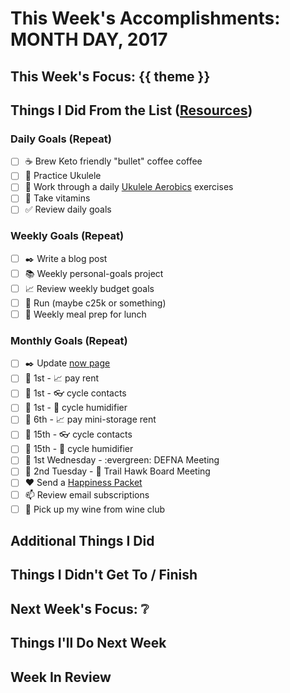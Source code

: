 # This Week's Accomplishments: **MONTH DAY**, 2017

## This Week's Focus: {{ theme }}

## Things I Did From the List ([Resources](resources.md))

### Daily Goals (Repeat)

- [ ] :coffee: Brew Keto friendly "bullet" coffee coffee
- [ ] :guitar: Practice Ukulele
- [ ] :guitar: Work through a daily [Ukulele Aerobics](https://www.amazon.com/Ukulele-Aerobics-Levels-Beginner-Advanced/dp/147681306X/?tag=webology0b-20) exercises
- [ ] :muscle: Take vitamins
- [ ] :white_check_mark: Review daily goals

### Weekly Goals (Repeat)

- [ ] :black_nib: Write a blog post
- [ ] :books: Weekly personal-goals project
- [ ] :chart_with_upwards_trend: Review weekly budget goals
- [ ] :running: Run (maybe c25k or something)
- [ ] :stew: Weekly meal prep for lunch

### Monthly Goals (Repeat)

- [ ] :black_nib: Update [now page](http://jefftriplett.com/now/)
- [ ] :calendar: 1st - :chart_with_upwards_trend: pay rent
- [ ] :calendar: 1st - :eyeglasses: cycle contacts
- [ ] :calendar: 1st - :guitar: cycle humidifier
- [ ] :calendar: 6th - :chart_with_upwards_trend: pay mini-storage rent
- [ ] :calendar: 15th - :eyeglasses: cycle contacts
- [ ] :calendar: 15th - :guitar: cycle humidifier
- [ ] :calendar: 1st Wednesday - :evergreen: DEFNA Meeting
- [ ] :calendar: 2nd Tuesday - :running: Trail Hawk Board Meeting
- [ ] :heart: Send a [Happiness Packet](https://www.happinesspackets.io/)
- [ ] :mailbox: Review email subscriptions
- [ ] :wine_glass: Pick up my wine from wine club

## Additional Things I Did

## Things I Didn't Get To / Finish

## Next Week's Focus: :grey_question:

## Things I'll Do Next Week

## Week In Review

